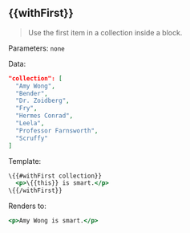 ## \{{withFirst}}

> Use the first item in a collection inside a block.

Parameters: `none`

Data:

```json
"collection": [
  "Amy Wong",
  "Bender",
  "Dr. Zoidberg",
  "Fry",
  "Hermes Conrad",
  "Leela",
  "Professor Farnsworth",
  "Scruffy"
]
```
Template:

```handlebars
\{{#withFirst collection}}
  <p>\{{this}} is smart.</p>
\{{/withFirst}}
```

Renders to:

```handlebars
<p>Amy Wong is smart.</p>
```